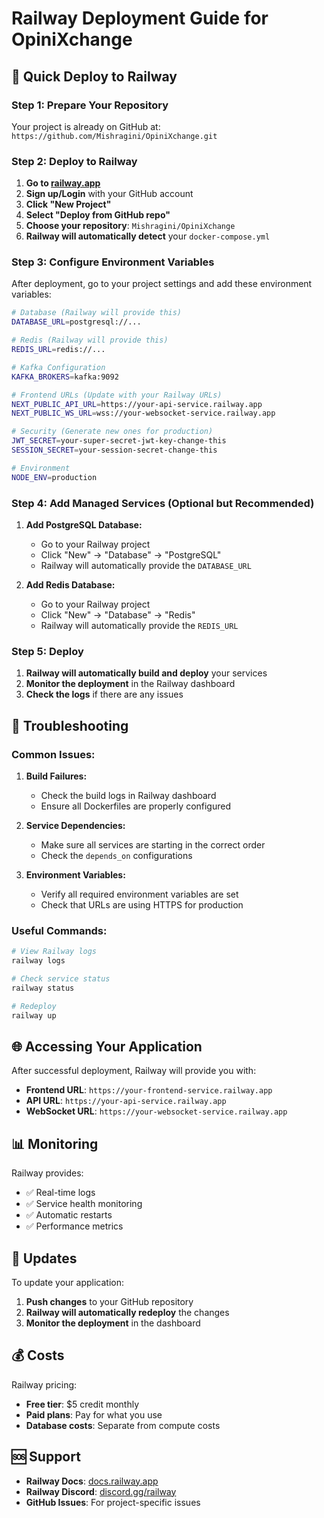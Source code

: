 # Railway Deployment Guide for OpiniXchange

## 🚀 Quick Deploy to Railway

### Step 1: Prepare Your Repository
Your project is already on GitHub at: `https://github.com/Mishragini/OpiniXchange.git`

### Step 2: Deploy to Railway

1. **Go to [railway.app](https://railway.app)**
2. **Sign up/Login** with your GitHub account
3. **Click "New Project"**
4. **Select "Deploy from GitHub repo"**
5. **Choose your repository**: `Mishragini/OpiniXchange`
6. **Railway will automatically detect** your `docker-compose.yml`

### Step 3: Configure Environment Variables

After deployment, go to your project settings and add these environment variables:

```bash
# Database (Railway will provide this)
DATABASE_URL=postgresql://...

# Redis (Railway will provide this)
REDIS_URL=redis://...

# Kafka Configuration
KAFKA_BROKERS=kafka:9092

# Frontend URLs (Update with your Railway URLs)
NEXT_PUBLIC_API_URL=https://your-api-service.railway.app
NEXT_PUBLIC_WS_URL=wss://your-websocket-service.railway.app

# Security (Generate new ones for production)
JWT_SECRET=your-super-secret-jwt-key-change-this
SESSION_SECRET=your-session-secret-change-this

# Environment
NODE_ENV=production
```

### Step 4: Add Managed Services (Optional but Recommended)

1. **Add PostgreSQL Database:**
   - Go to your Railway project
   - Click "New" → "Database" → "PostgreSQL"
   - Railway will automatically provide the `DATABASE_URL`

2. **Add Redis Database:**
   - Go to your Railway project
   - Click "New" → "Database" → "Redis"
   - Railway will automatically provide the `REDIS_URL`

### Step 5: Deploy

1. **Railway will automatically build and deploy** your services
2. **Monitor the deployment** in the Railway dashboard
3. **Check the logs** if there are any issues

## 🔧 Troubleshooting

### Common Issues:

1. **Build Failures:**
   - Check the build logs in Railway dashboard
   - Ensure all Dockerfiles are properly configured

2. **Service Dependencies:**
   - Make sure all services are starting in the correct order
   - Check the `depends_on` configurations

3. **Environment Variables:**
   - Verify all required environment variables are set
   - Check that URLs are using HTTPS for production

### Useful Commands:

```bash
# View Railway logs
railway logs

# Check service status
railway status

# Redeploy
railway up
```

## 🌐 Accessing Your Application

After successful deployment, Railway will provide you with:
- **Frontend URL**: `https://your-frontend-service.railway.app`
- **API URL**: `https://your-api-service.railway.app`
- **WebSocket URL**: `https://your-websocket-service.railway.app`

## 📊 Monitoring

Railway provides:
- ✅ Real-time logs
- ✅ Service health monitoring
- ✅ Automatic restarts
- ✅ Performance metrics

## 🔄 Updates

To update your application:
1. **Push changes** to your GitHub repository
2. **Railway will automatically redeploy** the changes
3. **Monitor the deployment** in the dashboard

## 💰 Costs

Railway pricing:
- **Free tier**: $5 credit monthly
- **Paid plans**: Pay for what you use
- **Database costs**: Separate from compute costs

## 🆘 Support

- **Railway Docs**: [docs.railway.app](https://docs.railway.app)
- **Railway Discord**: [discord.gg/railway](https://discord.gg/railway)
- **GitHub Issues**: For project-specific issues 